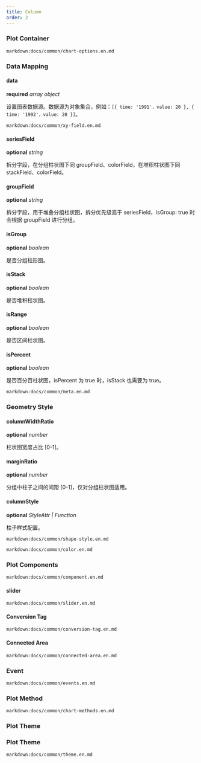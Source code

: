 ```yaml
---
title: Column
order: 2
---
```


### Plot Container

`markdown:docs/common/chart-options.en.md`

### Data Mapping

#### data

<description>**required** _array object_</description>

设置图表数据源。数据源为对象集合，例如：`[{ time: '1991'，value: 20 }, { time: '1992'，value: 20 }]`。

`markdown:docs/common/xy-field.en.md`

#### seriesField

<description>**optional** _string_</description>

拆分字段，在分组柱状图下同 groupField、colorField，在堆积柱状图下同 stackField、colorField。

#### groupField

<description>**optional** _string_</description>

拆分字段，用于堆叠分组柱状图，拆分优先级高于 seriesField，isGroup: true 时会根据 groupField 进行分组。

#### isGroup

<description>**optional** _boolean_</description>

是否分组柱形图。

#### isStack

<description>**optional** _boolean_</description>

是否堆积柱状图。

#### isRange

<description>**optional** _boolean_</description>

是否区间柱状图。

#### isPercent

<description>**optional** _boolean_</description>

是否百分百柱状图，isPercent 为 true 时，isStack 也需要为 true。

`markdown:docs/common/meta.en.md`

### Geometry Style

#### columnWidthRatio

<description>**optional** _number_</description>

柱状图宽度占比 [0-1]。

#### marginRatio

<description>**optional** _number_</description>

分组中柱子之间的间距 [0-1]，仅对分组柱状图适用。

#### columnStyle

<description>**optional** _StyleAttr | Function_</description>

柱子样式配置。

`markdown:docs/common/shape-style.en.md`

`markdown:docs/common/color.en.md`

### Plot Components

`markdown:docs/common/component.en.md`

#### slider

`markdown:docs/common/slider.en.md`

#### Conversion Tag

`markdown:docs/common/conversion-tag.en.md`

#### Connected Area

`markdown:docs/common/connected-area.en.md`

### Event

`markdown:docs/common/events.en.md`

### Plot Method

`markdown:docs/common/chart-methods.en.md`

### Plot Theme

### Plot Theme

`markdown:docs/common/theme.en.md`
